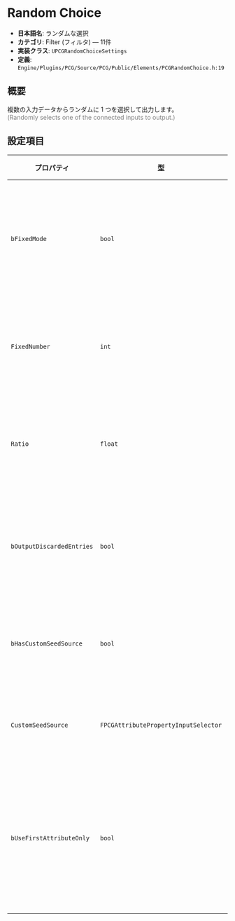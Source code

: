 # Random Choice

- **日本語名**: ランダムな選択
- **カテゴリ**: Filter (フィルタ) — 11件
- **実装クラス**: `UPCGRandomChoiceSettings`
- **定義**: `Engine/Plugins/PCG/Source/PCG/Public/Elements/PCGRandomChoice.h:19`

## 概要

複数の入力データからランダムに 1 つを選択して出力します。<br><span style='color:gray'>(Randomly selects one of the connected inputs to output.)</span>

## 設定項目


| プロパティ | 型 | 初期値 | 説明 |
| --- | --- | --- | --- |
| `bFixedMode` | `bool` | `true` | 固定数で選ぶか、割合で選ぶかを切り替えます。 |
| `FixedNumber` | `int` | `1` | 固定モード時に保持するエントリ数。 |
| `Ratio` | `float` | `0.5` | 比率モード時に保持する割合（0〜1）。 |
| `bOutputDiscardedEntries` | `bool` | `true` | 除外されたエントリを追加出力に送るか。 |
| `bHasCustomSeedSource` | `bool` | `false` | 選択シードを属性から供給するか。 |
| `CustomSeedSource` | `FPCGAttributePropertyInputSelector` | なし | シード計算に使用する属性。 |
| `bUseFirstAttributeOnly` | `bool` | `true` | 複数属性がある場合に最初の要素だけでシードを生成するか。 |
